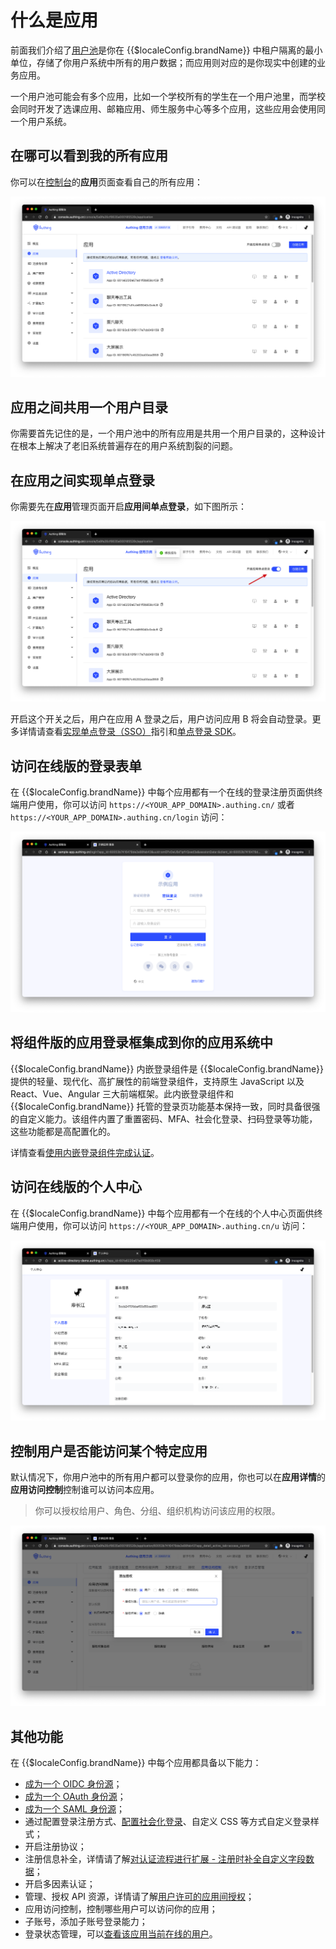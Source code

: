 # 什么是应用

<LastUpdated/>

前面我们介绍了[用户池](./user-pool.md)是你在 {{$localeConfig.brandName}} 中租户隔离的最小单位，存储了你用户系统中所有的用户数据；而应用则对应的是你现实中创建的业务应用。

一个用户池可能会有多个应用，比如一个学校所有的学生在一个用户池里，而学校会同时开发了选课应用、邮箱应用、师生服务中心等多个应用，这些应用会使用同一个用户系统。

## 在哪可以看到我的所有应用

你可以在[控制台](https://console.authing.cn)的**应用**页面查看自己的所有应用：

![](./images/Xnip2021-02-26_10-46-59.png)

## 应用之间共用一个用户目录

你需要首先记住的是，一个用户池中的所有应用是共用一个用户目录的，这种设计在根本上解决了老旧系统普遍存在的用户系统割裂的问题。

## 在应用之间实现单点登录

你需要先在**应用**管理页面开启**应用间单点登录**，如下图所示：

![](./images/Xnip2021-02-26_10-48-40.png)

开启这个开关之后，用户在应用 A 登录之后，用户访问应用 B 将会自动登录。更多详情请查看[实现单点登录（SSO）](/guides/authentication/sso/)指引和[单点登录 SDK](/reference/sdk-for-sso.md)。

## 访问在线版的登录表单

在 {{$localeConfig.brandName}} 中每个应用都有一个在线的登录注册页面供终端用户使用，你可以访问 `https://<YOUR_APP_DOMAIN>.authing.cn/` 或者 `https://<YOUR_APP_DOMAIN>.authing.cn/login` 访问：

![](./images/Xnip2021-02-26_11-13-39.png)

## 将组件版的应用登录框集成到你的应用系统中

{{$localeConfig.brandName}} 内嵌登录组件是 {{$localeConfig.brandName}} 提供的轻量、现代化、高扩展性的前端登录组件，支持原生 JavaScript 以及 React、Vue、Angular 三大前端框架。此内嵌登录组件和 {{$localeConfig.brandName}} 托管的登录页功能基本保持一致，同时具备很强的自定义能力。该组件内置了重置密码、MFA、社会化登录、扫码登录等功能，这些功能都是高配置化的。

详情查看[使用内嵌登录组件完成认证](/guides/basics/authenticate-first-user/use-embeded-login-component/)。

## 访问在线版的个人中心

在 {{$localeConfig.brandName}} 中每个应用都有一个在线的个人中心页面供终端用户使用，你可以访问 `https://<YOUR_APP_DOMAIN>.authing.cn/u` 访问：

![](./images/Xnip2021-02-26_11-09-29.png)

## 控制用户是否能访问某个特定应用

默认情况下，你用户池中的所有用户都可以登录你的应用，你也可以在**应用详情**的**应用访问控制**控制谁可以访问本应用。

> 你可以授权给用户、角色、分组、组织机构访问该应用的权限。

![](./images/Xnip2021-02-26_11-18-20.png)

## 其他功能

在 {{$localeConfig.brandName}} 中每个应用都具备以下能力：

- [成为一个 OIDC 身份源](/guides/federation/oidc.md)；
- [成为一个 OAuth 身份源](/guides/federation/oauth.md)；
- [成为一个 SAML 身份源](/guides/federation/saml.md)；
- 通过配置登录注册方式、[配置社会化登录](/guides/connections)、自定义 CSS 等方式自定义登录样式；
- 开启注册协议；
- 注册信息补全，详情请了解[对认证流程进行扩展 - 注册时补全自定义字段数据](/guides/authentication/extensibility/user-defined-field.md)；
- 开启多因素认证；
- 管理、授权 API 资源，详情请了解[用户许可的应用间授权](/guides/authorization/user-consent-authz.md)；
- 应用访问控制，控制哪些用户可以访问你的应用；
- 子账号，添加子账号登录能力；
- 登录状态管理，可以[查看该应用当前在线的用户](/guides/user/login-state.md)。

